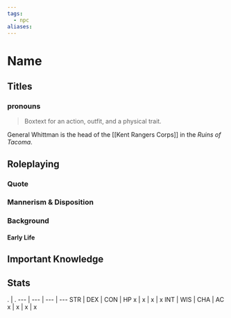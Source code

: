 ```yaml
---
tags:
  - npc
aliases:
---
```

# Name
## Titles
### pronouns

> Boxtext for an action, outfit, and a physical trait.

General Whittman is the head of the [[Kent Rangers Corps]] in the *Ruins of Tacoma*.

## Roleplaying
### Quote

### Mannerism & Disposition

### Background
#### Early Life

## Important Knowledge


## Stats
. | . 
--- | --- | --- | ---
STR | DEX | CON | HP
x | x | x | x
INT | WIS | CHA | AC
x | x | x | x